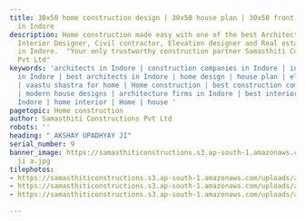 ```yaml
---
title: 30x50 home construction design | 30x50 house plan | 30x50 front design | architects
  in Indore
description: Home construction made easy with one of the best Architects, Engineer,
  Interior Designer, Civil contractor, Elevation designer and Real estate companies
  in Indore.  "Your only trustworthy construction partner Samasthiti Constructions
  Pvt Ltd"
keywords: 'architects in Indore | construction companies in Indore | interior designer
  in Indore | best architects in Indore | home design | house plan | elevation design
  | vaastu shastra for home | Home construction | best construction companies in Indore
  | modern house designs | architecture firms in Indore | best interior designer in
  Indore | home interior | Home | house '
pagetopic: Home construction
author: Samasthiti Constructions Pvt Ltd
robots: ''
heading: " AKSHAY UPADHYAY JI"
serial_number: 9
banner_image: https://samasthiticonstructions.s3.ap-south-1.amazonaws.com/uploads/akshay
  ji a.jpg
tilephotos:
- https://samasthiticonstructions.s3.ap-south-1.amazonaws.com/uploads/akshay ji d.jpg
- https://samasthiticonstructions.s3.ap-south-1.amazonaws.com/uploads/akshay ji b.jpg
- https://samasthiticonstructions.s3.ap-south-1.amazonaws.com/uploads/akshay ji a.jpg

---
```

